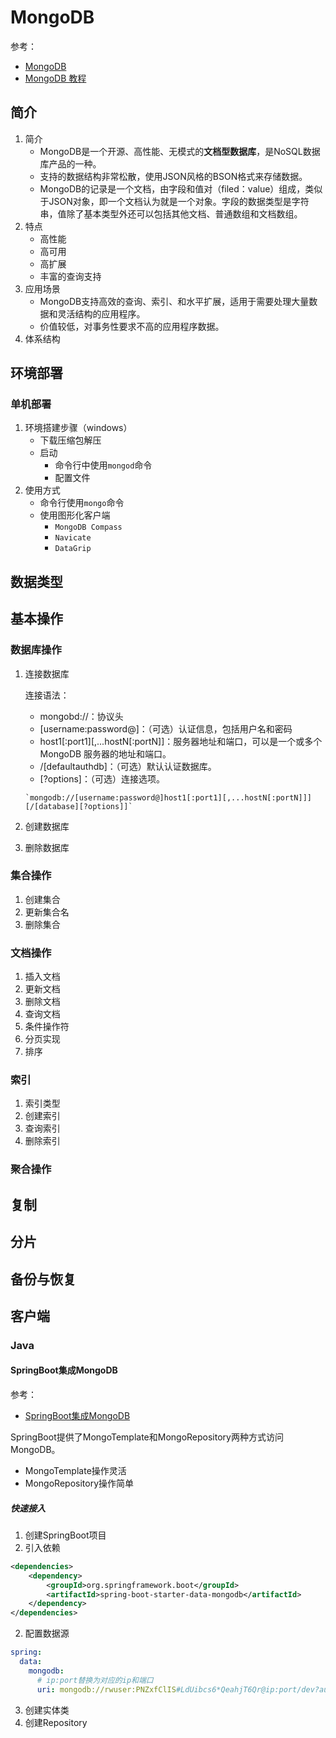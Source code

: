 # MongoDB
参考：
* [MongoDB](https://www.mongodb.com/)
* [MongoDB 教程](https://www.runoob.com/mongodb/mongodb-tutorial.html)

## 简介

1. 简介
   * MongoDB是一个开源、高性能、无模式的**文档型数据库**，是NoSQL数据库产品的一种。
   * 支持的数据结构非常松散，使用JSON风格的BSON格式来存储数据。
   * MongoDB的记录是一个文档，由字段和值对（filed：value）组成，类似于JSON对象，即一个文档认为就是一个对象。字段的数据类型是字符串，值除了基本类型外还可以包括其他文档、普通数组和文档数组。
2. 特点
   * 高性能
   * 高可用
   * 高扩展
   * 丰富的查询支持
3. 应用场景
   * MongoDB支持高效的查询、索引、和水平扩展，适用于需要处理大量数据和灵活结构的应用程序。
   * 价值较低，对事务性要求不高的应用程序数据。
4. 体系结构

## 环境部署

### 单机部署

1. 环境搭建步骤（windows）
   * 下载压缩包解压
   * 启动
     * 命令行中使用`mongod`命令
     * 配置文件
2. 使用方式
   * 命令行使用`mongo`命令
   * 使用图形化客户端
     * `MongoDB Compass`
     * `Navicate`
     * `DataGrip`

## 数据类型

## 基本操作

### 数据库操作
1. 连接数据库

   连接语法：
    * mongobd://：协议头
    * [username:password@]：（可选）认证信息，包括用户名和密码 
    * host1[:port1][,...hostN[:portN]]：服务器地址和端口，可以是一个或多个 MongoDB 服务器的地址和端口。 
    * /[defaultauthdb]：（可选）默认认证数据库。
    * [?options]：（可选）连接选项。
    ~~~shell
   `mongodb://[username:password@]host1[:port1][,...hostN[:portN]]][/[database][?options]]`
    ~~~

2. 创建数据库 
3. 删除数据库

### 集合操作
1. 创建集合 
2. 更新集合名 
3. 删除集合

### 文档操作

1. 插入文档
2. 更新文档
3. 删除文档
4. 查询文档
5. 条件操作符
6. 分页实现
7. 排序

### 索引

1. 索引类型
2. 创建索引
3. 查询索引
4. 删除索引

### 聚合操作

## 复制

## 分片

## 备份与恢复

## 客户端

### Java

#### SpringBoot集成MongoDB
参考：
* [SpringBoot集成MongoDB](https://blog.csdn.net/qq_46112274/article/details/117425532)

SpringBoot提供了MongoTemplate和MongoRepository两种方式访问MongoDB。
* MongoTemplate操作灵活
* MongoRepository操作简单

##### 快速接入

1. 创建SpringBoot项目
2. 引入依赖
~~~xml
<dependencies>
    <dependency>
        <groupId>org.springframework.boot</groupId>
        <artifactId>spring-boot-starter-data-mongodb</artifactId>
    </dependency>
</dependencies>
~~~
2. 配置数据源
~~~yaml
spring:
  data:
    mongodb:
      # ip:port替换为对应的ip和端口
      uri: mongodb://rwuser:PNZxfClIS#LdUibcs6*QeahjT6Qr@ip:port/dev?authSource=admin
~~~
3. 创建实体类
4. 创建Repository 